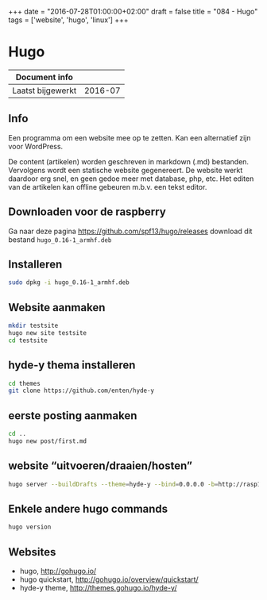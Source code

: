 +++
date = "2016-07-28T01:00:00+02:00"
draft = false
title = "084 - Hugo"
tags = ['website', 'hugo', 'linux']
+++

# Hugo


| Document info       |                   |
|---------------------|-------------------|
| Laatst bijgewerkt   | 2016-07           |


## Info
Een programma om een website mee op te zetten. Kan een alternatief zijn voor WordPress.

De content (artikelen) worden geschreven in markdown (.md) bestanden. 
Vervolgens wordt een statische website gegenereert.
De website werkt daardoor erg snel, en geen gedoe meer met database, php, etc. 
Het editen van de artikelen kan offline gebeuren m.b.v. een tekst editor.


## Downloaden voor de raspberry
Ga naar deze pagina
https://github.com/spf13/hugo/releases
download dit bestand
`hugo_0.16-1_armhf.deb`


## Installeren
```bash
sudo dpkg -i hugo_0.16-1_armhf.deb
```

## Website aanmaken
```bash
mkdir testsite
hugo new site testsite
cd testsite
```

## hyde-y thema installeren
```bash
cd themes
git clone https://github.com/enten/hyde-y
```

## eerste posting aanmaken
```bash
cd ..
hugo new post/first.md
```

## website “uitvoeren/draaien/hosten”
```bash
hugo server --buildDrafts --theme=hyde-y --bind=0.0.0.0 -b=http://rasp166:1313
```

## Enkele andere hugo commands
```bash
hugo version
```

## Websites

* hugo, http://gohugo.io/
* hugo quickstart, http://gohugo.io/overview/quickstart/
* hyde-y theme, http://themes.gohugo.io/hyde-y/


